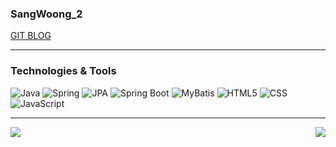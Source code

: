 ### SangWoong_2 

[GIT BLOG](https://sangwoong12.github.io/)

---
### Technologies & Tools

![Java](https://raw.githubusercontent.com/sangwoong12/icons/main/java.png)
![Spring](https://raw.githubusercontent.com/sangwoong12/icons/main/spring.png)
![JPA](https://raw.githubusercontent.com/sangwoong12/icons/main/jpa.png)
![Spring Boot](https://raw.githubusercontent.com/sangwoong12/icons/main/spring-boot.png)
![MyBatis](https://raw.githubusercontent.com/sangwoong12/icons/main/mybatis.png)
![HTML5](https://raw.githubusercontent.com/sangwoong12/icons/main/html5.png)
![CSS](https://raw.githubusercontent.com/sangwoong12/icons/main/css.png)
![JavaScript](https://raw.githubusercontent.com/sangwoong12/icons/main/javascript.png)

---

<div>
    <img align="left" src="https://github-readme-stats.vercel.app/api?username=sangwoong12&show_icons=true&theme=radical" />
    <img align="right" src="https://github-readme-stats.vercel.app/api/top-langs/?username=sangwoong12&layout=compact" />
</div>
